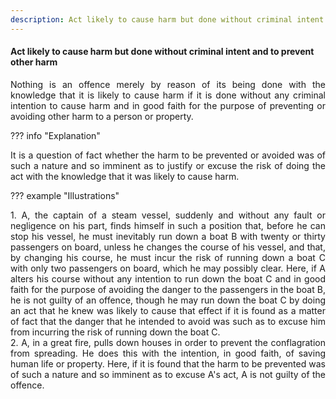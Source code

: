 ```yaml
---
description: Act likely to cause harm but done without criminal intent and to prevent other harm
---
```


#### Act likely to cause harm but done without criminal intent and to prevent other harm
<div style="text-align: justify">

Nothing is an offence merely by reason of its being done with the knowledge that it is likely to cause harm if it is done without any criminal intention to cause harm and in good faith for the purpose of preventing or avoiding other harm to a person or property.

</div>

??? info "Explanation"
    <div style="text-align: justify"> It is a question of fact whether the harm to be prevented or avoided was of such a nature and so imminent as to justify or excuse the risk of doing the act with the knowledge that it was likely to cause harm.

??? example "Illustrations"
    <div style="text-align: justify"> 1. A, the captain of a steam vessel, suddenly and without any fault or negligence on his part, finds himself in such a position that, before he can stop his vessel, he must inevitably run down a boat B with twenty or thirty passengers on board, unless he changes the course of his vessel, and that, by changing his course, he must incur the risk of running down a boat C with only two passengers on board, which he may possibly clear. Here, if A alters his course without any intention to run down the boat C and in good faith for the purpose of avoiding the danger to the passengers in the boat B, he is not guilty of an offence, though he may run down the boat C by doing an act that he knew was likely to cause that effect if it is found as a matter of fact that the danger that he intended to avoid was such as to excuse him from incurring the risk of running down the boat C.
    <div style="text-align: justify"> 2. A, in a great fire, pulls down houses in order to prevent the conflagration from spreading. He does this with the intention, in good faith, of saving human life or property. Here, if it is found that the harm to be prevented was of such a nature and so imminent as to excuse A's act, A is not guilty of the offence.
